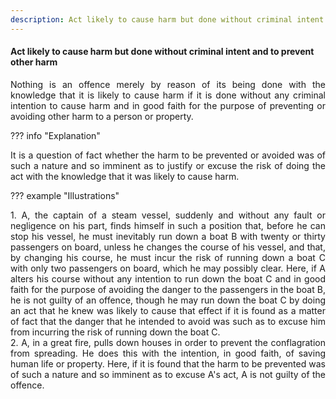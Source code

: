 ```yaml
---
description: Act likely to cause harm but done without criminal intent and to prevent other harm
---
```


#### Act likely to cause harm but done without criminal intent and to prevent other harm
<div style="text-align: justify">

Nothing is an offence merely by reason of its being done with the knowledge that it is likely to cause harm if it is done without any criminal intention to cause harm and in good faith for the purpose of preventing or avoiding other harm to a person or property.

</div>

??? info "Explanation"
    <div style="text-align: justify"> It is a question of fact whether the harm to be prevented or avoided was of such a nature and so imminent as to justify or excuse the risk of doing the act with the knowledge that it was likely to cause harm.

??? example "Illustrations"
    <div style="text-align: justify"> 1. A, the captain of a steam vessel, suddenly and without any fault or negligence on his part, finds himself in such a position that, before he can stop his vessel, he must inevitably run down a boat B with twenty or thirty passengers on board, unless he changes the course of his vessel, and that, by changing his course, he must incur the risk of running down a boat C with only two passengers on board, which he may possibly clear. Here, if A alters his course without any intention to run down the boat C and in good faith for the purpose of avoiding the danger to the passengers in the boat B, he is not guilty of an offence, though he may run down the boat C by doing an act that he knew was likely to cause that effect if it is found as a matter of fact that the danger that he intended to avoid was such as to excuse him from incurring the risk of running down the boat C.
    <div style="text-align: justify"> 2. A, in a great fire, pulls down houses in order to prevent the conflagration from spreading. He does this with the intention, in good faith, of saving human life or property. Here, if it is found that the harm to be prevented was of such a nature and so imminent as to excuse A's act, A is not guilty of the offence.
